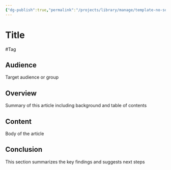 ```yaml
---
{"dg-publish":true,"permalink":"/projects/library/manage/template-no-source/","dgPassFrontmatter":true,"noteIcon":"0","created":"2024-03-04T21:21:49.874+09:00","updated":"2024-03-12T18:42:39.458+09:00"}
---
```


# Title
#Tag


## Audience
Target audience or group
## Overview
Summary of this article including background and table of contents
## Content
Body of the article 
## Conclusion
This section summarizes the key findings and suggests next steps

